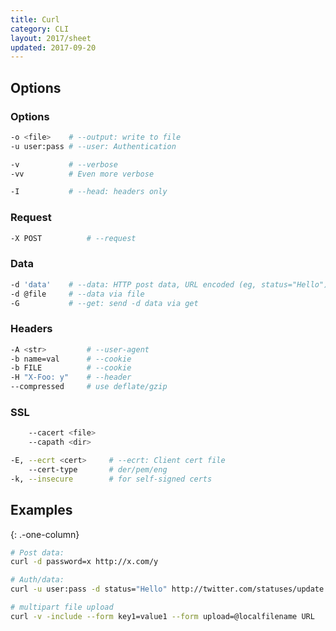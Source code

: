 ```yaml
---
title: Curl
category: CLI
layout: 2017/sheet
updated: 2017-09-20
---
```


## Options

### Options

```bash
-o <file>    # --output: write to file
-u user:pass # --user: Authentication
```

```bash
-v           # --verbose
-vv          # Even more verbose
```

```bash
-I           # --head: headers only
```

### Request

```bash
-X POST          # --request
```

### Data

```bash
-d 'data'    # --data: HTTP post data, URL encoded (eg, status="Hello")
-d @file     # --data via file
-G           # --get: send -d data via get
```

### Headers

```bash
-A <str>         # --user-agent
-b name=val      # --cookie
-b FILE          # --cookie
-H "X-Foo: y"    # --header
--compressed     # use deflate/gzip
```

### SSL

```bash
    --cacert <file>
    --capath <dir>
```

```bash
-E, --ecrt <cert>     # --ecrt: Client cert file
    --cert-type       # der/pem/eng
-k, --insecure        # for self-signed certs
```

## Examples
{: .-one-column}

```bash
# Post data:
curl -d password=x http://x.com/y
```

```bash
# Auth/data:
curl -u user:pass -d status="Hello" http://twitter.com/statuses/update.xml
```

```bash
# multipart file upload
curl -v -include --form key1=value1 --form upload=@localfilename URL
```

